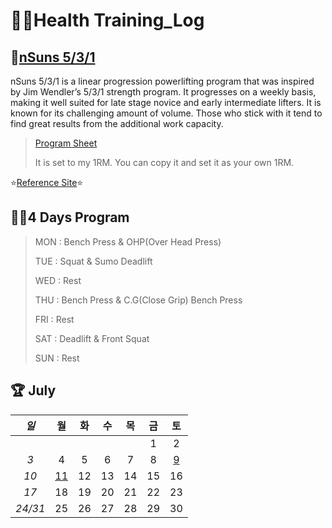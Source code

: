 # 🏋️‍♀️Health Training_Log

 ## 💪[nSuns 5/3/1](https://liftvault.com/programs/powerlifting/n-suns-lifting-spreadsheets/)

nSuns 5/3/1 is a linear progression powerlifting program that was inspired by Jim Wendler’s 5/3/1 strength program. It progresses on a weekly basis, making it well suited for late stage novice and early intermediate lifters. It is known for its challenging amount of volume. Those who stick with it tend to find great results from the additional work capacity.



> [Program Sheet](./nSuns.xlsx) 
>
> 
> It is set to my 1RM. You can copy it and set it as your own 1RM.
> 

  ⭐[Reference Site](https://m.blog.naver.com/tbvjaos7654/222463187253)⭐

## 🏃‍♂️4 Days Program

> MON : Bench Press & OHP(Over Head Press)
>
> TUE : Squat & Sumo Deadlift 
>
> WED : Rest
>
> THU : Bench Press & C.G(Close Grip) Bench Press
>
> FRI : Rest
>
> SAT : Deadlift & Front Squat
>
> SUN : Rest
>
> 

## 🏆 July



|  *일*   |            월            |  화  |  수  |  목  |  금  |           토           |
| :-----: | :----------------------: | :--: | :--: | :--: | :--: | :--------------------: |
|         |                          |      |      |      |  1   |           2            |
|   *3*   |            4             |  5   |  6   |  7   |  8   | [9](./July/7.9_SAT.md) |
|  *10*   | [11](./July/7.11_MON.md) |  12  |  13  |  14  |  15  |           16           |
|  *17*   |            18            |  19  |  20  |  21  |  22  |           23           |
| *24/31* |            25            |  26  |  27  |  28  |  29  |           30           |







